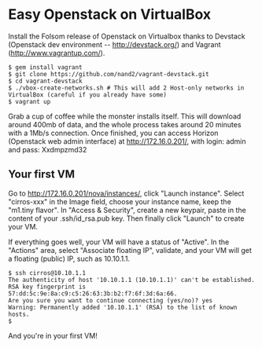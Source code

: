 Easy Openstack on VirtualBox
============================
Install the Folsom release of Openstack on Virtualbox thanks to Devstack (Openstack dev environment -- http://devstack.org/) and Vagrant (http://www.vagrantup.com/).

```
$ gem install vagrant
$ git clone https://github.com/nand2/vagrant-devstack.git
$ cd vagrant-devstack
$ ./vbox-create-networks.sh # This will add 2 Host-only networks in VirtualBox (careful if you already have some)
$ vagrant up
```

Grab a cup of coffee while the monster installs itself. This will download around 400mb of data, and the whole process takes around 20 minutes with a 1Mb/s connection.
Once finished, you can access Horizon (Openstack web admin interface) at http://172.16.0.201/, with login: admin and pass: Xxdmpzmd32

Your first VM
-------------
Go to http://172.16.0.201/nova/instances/, click "Launch instance". Select "cirros-xxx" in the Image field, choose your instance name, keep the "m1.tiny flavor". In "Access & Security", create a new keypair, paste in the content of your .ssh/id_rsa.pub key. Then finally click "Launch" to create your VM.

If everything goes well, your VM will have a status of "Active". In the "Actions" area, select "Associate floating IP", validate, and your VM will get a floating (public) IP, such as 10.10.1.1.

```
$ ssh cirros@10.10.1.1
The authenticity of host '10.10.1.1 (10.10.1.1)' can't be established.
RSA key fingerprint is 57:dd:5c:9e:8a:c9:c5:26:63:3b:b2:f7:6f:3d:6a:66.
Are you sure you want to continue connecting (yes/no)? yes
Warning: Permanently added '10.10.1.1' (RSA) to the list of known hosts.
$
```
And you're in your first VM!
